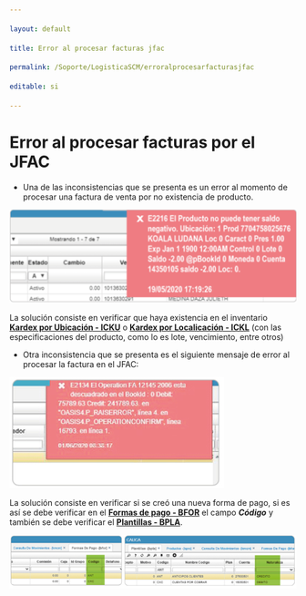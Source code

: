 ```yaml
---

layout: default

title: Error al procesar facturas jfac

permalink: /Soporte/LogisticaSCM/erroralprocesarfacturasjfac

editable: si

---
```


# Error al procesar facturas por el JFAC  



* Una de las inconsistencias que se presenta es un error al momento de procesar una factura de venta por no existencia de producto.  



![](fac.png)  



La solución consiste en verificar que haya existencia en el inventario  [**Kardex por Ubicación - ICKU**](http://docs.oasiscom.com/Operacion/scm/inventarios/icosto/icku) o  [**Kardex por Localicación - ICKL**](http://docs.oasiscom.com/Operacion/scm/inventarios/icosto/ickl) (con las especificaciones del producto, como lo es lote, vencimiento, entre otros)  



* Otra inconsistencia que se presenta es el siguiente mensaje de error al procesar la factura en el JFAC:  



![](jfac.png)  



La solución consiste en verificar si se creó una nueva forma de pago, si es así se debe verificar en el [**Formas de pago - BFOR**](http://docs.oasiscom.com/Operacion/common/bcomer/bfor) el campo _**Código**_ y también se debe verificar el [**Plantillas - BPLA**](http://docs.oasiscom.com/Operacion/common/bcuenta/bpla).  



![](jfac1.png)





